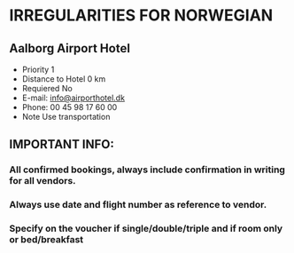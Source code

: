 # IRREGULARITIES FOR NORWEGIAN 

## Aalborg Airport Hotel 

- Priority 1
- Distance to Hotel 0 km 
- Requiered No
- E-mail: info@airporthotel.dk
- Phone: 00 45 98 17 60 00
- Note Use transportation

## IMPORTANT INFO:

### All confirmed bookings, always include confirmation in writing for all vendors.

### Always use date and flight number as reference to vendor.

### Specify on the voucher if single/double/triple and if room only or bed/breakfast

